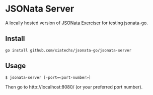 # JSONata Server

A locally hosted version of [JSONata Exerciser](http://try.jsonata.org/)
for testing [jsonata-go](https://github.com/tbal999/jsonata).

## Install

    go install github.com/xiatechs/jsonata-go/jsonata-server

## Usage

    $ jsonata-server [-port=<port-number>]

Then go to http://localhost:8080/ (or your preferred port number).
